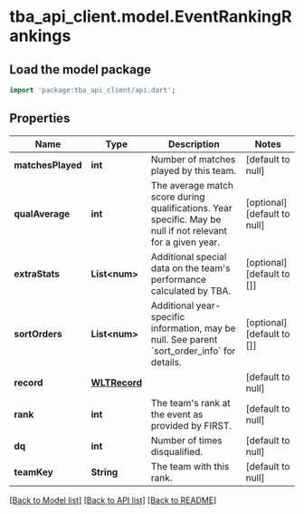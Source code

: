 # tba_api_client.model.EventRankingRankings

## Load the model package
```dart
import 'package:tba_api_client/api.dart';
```

## Properties
Name | Type | Description | Notes
------------ | ------------- | ------------- | -------------
**matchesPlayed** | **int** | Number of matches played by this team. | [default to null]
**qualAverage** | **int** | The average match score during qualifications. Year specific. May be null if not relevant for a given year. | [optional] [default to null]
**extraStats** | **List&lt;num&gt;** | Additional special data on the team&#39;s performance calculated by TBA. | [optional] [default to []]
**sortOrders** | **List&lt;num&gt;** | Additional year-specific information, may be null. See parent &#x60;sort_order_info&#x60; for details. | [optional] [default to []]
**record** | [**WLTRecord**](WLTRecord.md) |  | [default to null]
**rank** | **int** | The team&#39;s rank at the event as provided by FIRST. | [default to null]
**dq** | **int** | Number of times disqualified. | [default to null]
**teamKey** | **String** | The team with this rank. | [default to null]

[[Back to Model list]](../README.md#documentation-for-models) [[Back to API list]](../README.md#documentation-for-api-endpoints) [[Back to README]](../README.md)



